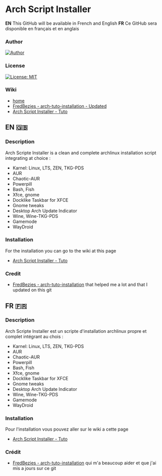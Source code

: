 # Arch Script Installer

__EN__ This GitHub will be available in French and English __FR__ Ce GitHub sera disponible en français et en anglais

### Author
[![Author](https://raw.githubusercontent.com/Pikatsuto/AtmoPack-Full/main/icon.gif)](https://github.com/Pikatsuto)

### License
[![License: MIT](https://upload.wikimedia.org/wikipedia/commons/thumb/0/0c/MIT_logo.svg/220px-MIT_logo.svg.png)](https://github.com/Pikatsuto/arch_script_installer/blob/main/LICENSE)

### Wiki
- [home](https://github.com/Pikatsuto/arch_script_installer/wiki)
- [FredBezies - arch-tuto-installation - Updated](https://github.com/Pikatsuto/arch_script_installer/wiki/FredBezies-arch-tuto-installation-updated)
- [Arch Script Installer - Tuto](https://github.com/Pikatsuto/arch_script_installer/wiki/Arch-Script-Installer-Tuto)

## EN 🇬🇧

### Description
Arch Scripte Installer is a clean and complete archlinux installation script integrating at choice :
- Karnel: Linux, LTS, ZEN, TKG-PDS
- AUR
- Chaotic-AUR
- Powerpill
- Bash, Fish
- Xfce, gnome
- Docklike Taskbar for XFCE
- Gnome tweaks
- Desktop Arch Update Indicator
- Wine, Wine-TKG-PDS
- Gamemode
- WayDroid

### Installation
For the installation you can go to the wiki at this page
- [Arch Script Installer - Tuto](https://github.com/Pikatsuto/arch_script_installer/wiki/arch_script_installer)

### Credit
- [FredBezies - arch-tuto-installation](https://github.com/FredBezies/arch-tuto-installation) that helped me a lot and that I updated on this git

## FR 🇫🇷

### Description
Arch Scripte Installer est un scripte d'installation archlinux propre et complet intégrant au chois :
- Karnel: Linux, LTS, ZEN, TKG-PDS
- AUR
- Chaotic-AUR
- Powerpill
- Bash, Fish
- Xfce, gnome
- Docklike Taskbar for XFCE
- Gnome tweaks
- Desktop Arch Update Indicator
- Wine, Wine-TKG-PDS
- Gamemode
- WayDroid

### Installation
Pour l'installation vous pouvez aller sur le wiki a cette page
- [Arch Script Installer - Tuto](https://github.com/Pikatsuto/arch_script_installer/wiki/arch_script_installer)

### Crédit
- [FredBezies - arch-tuto-installation](https://github.com/FredBezies/arch-tuto-installation) qui m'a beaucoup aider et que j'ai mis a jours sur ce git
